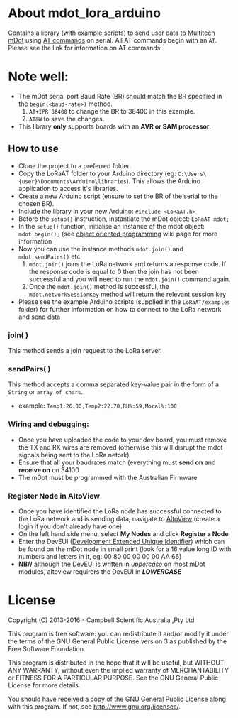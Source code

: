 # About mdot_lora_arduino
Contains a library (with example scripts) to send user data to [Multitech mDot](http://www.multitech.com/brands/multiconnect-mdot) using [AT commands](https://www.sparkfun.com/datasheets/Cellular%20Modules/AT_Commands_Reference_Guide_r0.pdf) on serial. All AT commands begin with an `AT`. Please see the link for information on AT commands. 

# Note well: 
- The mDot serial port Baud Rate (BR) should match the BR specified in the `begin(<baud-rate>)` method.
  1. `AT+IPR 38400` to change the BR to 38400 in this example.
  2. `AT&W` to save the changes.
- This library **only** supports boards with an **AVR or SAM processor**.

## How to use
- Clone the project to a preferred folder.
- Copy the LoRaAT folder to your Arduino directory (eg: `C:\Users\{user}\Documents\Arduino\libraries`). This allows the Arduino application to access it's libraries.
- Create a new Arduino script (ensure to set the BR of the serial to the chosen BR).
- Include the library in your new Arduino: `#include <LoRaAT.h>`
- Before the `setup()` instruction, instantiate the mDot object: `LoRaAT mdot;`
- In the `setup()` function, initialise an instance of the mdot object: `mdot.begin();` (see [object oriented programming](https://en.wikipedia.org/wiki/Object-oriented_programming) wiki page for more information
- Now you can use the instance methods  `mdot.join()` and `mdot.sendPairs()` etc 
  1. `mdot.join()` joins the LoRa network and returns a response code. If the response code is equal to 0 then the join has not been successful and you will need to run the `mdot.join()` command again. 
  2. Once the `mdot.join()` method is successful, the `mdot.networkSessionKey` method will return the relevant session key
- Please see the example Arduino scripts (supplied in the `LoRaAT/examples` folder) for further information on how to connect to the LoRa network and send data

### join( )
This method sends a join request to the LoRa server.

### sendPairs( )
This method accepts a comma separated key-value pair in the form of a `String` or `array of chars`.
- example:
`Temp1:26.00,Temp2:22.70,RH%:59,Moral%:100`

### Wiring and debugging: 
- Once you have uploaded the code to your dev board, you must remove the TX and RX wires are removed (otherwise this will disrupt the mdot signals being sent to the LoRa netork) 
- Ensure that all your baudrates match (everything must **send on** and **receive on** on 34100
- The mDot must be programmed with the Australian Firmware 

### Register Node in AltoView
- Once you have identified the LoRa node has successful connected to the LoRa network and is sending data, navigate to [AltoView](http://www.altoview.com/) (create a login if you don't already have one) 
- On the left hand side menu, select **My Nodes** and click **Register a Node** 
- Enter the DevEUI ([Development Extended Unique Identifier](https://en.wikipedia.org/wiki/MAC_address)) which can be found on the mDot node in small print (look for a 16 value long ID with numbers and letters in it, eg: 00 80 00 00 00 00 AA 66) 
- **NB//** although the DevEUI is written in *uppercase* on most mDot modules, altoview requirers the DevEUI in ***LOWERCASE*** 


License
=======

Copyright (C) 2013-2016 - Campbell Scientific Australia ,Pty Ltd

This program is free software: you can redistribute it and/or modify
it under the terms of the GNU General Public License version 3 as 
published by the Free Software Foundation.

This program is distributed in the hope that it will be useful,
but WITHOUT ANY WARRANTY; without even the implied warranty of
MERCHANTABILITY or FITNESS FOR A PARTICULAR PURPOSE.  See the
GNU General Public License for more details.

You should have received a copy of the GNU General Public License
along with this program. If not, see <http://www.gnu.org/licenses/>.
